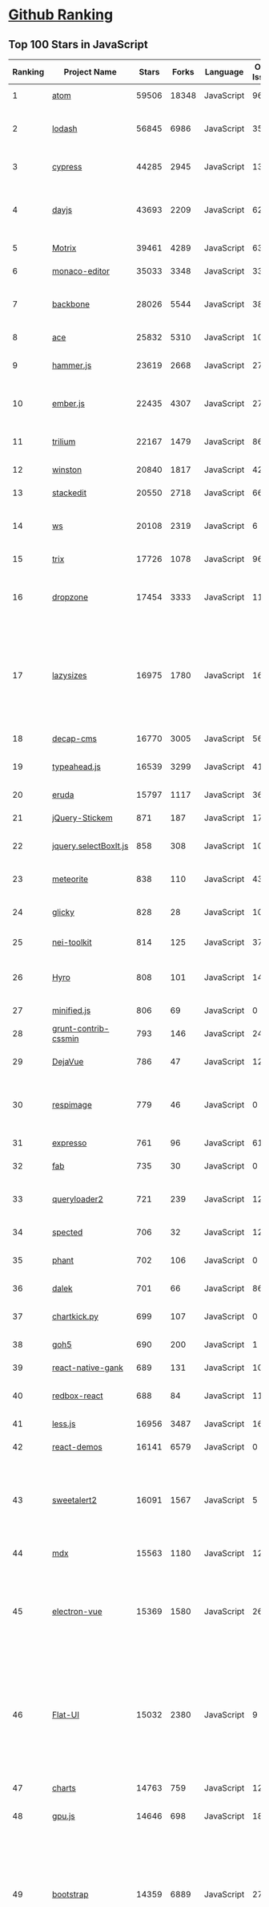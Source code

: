 [Github Ranking](../README.md)
==========

## Top 100 Stars in JavaScript

| Ranking | Project Name | Stars | Forks | Language | Open Issues | Description | Last Commit |
| ------- | ------------ | ----- | ----- | -------- | ----------- | ----------- | ----------- |
| 1 | [atom](https://github.com/atom/atom) | 59506 | 18348 | JavaScript | 963 | :atom: The hackable text editor | 2023-01-03T10:49:48Z |
| 2 | [lodash](https://github.com/lodash/lodash) | 56845 | 6986 | JavaScript | 356 | A modern JavaScript utility library delivering modularity, performance, & extras. | 2023-07-28T18:03:41Z |
| 3 | [cypress](https://github.com/cypress-io/cypress) | 44285 | 2945 | JavaScript | 1343 | Fast, easy and reliable testing for anything that runs in a browser. | 2023-07-29T16:44:55Z |
| 4 | [dayjs](https://github.com/iamkun/dayjs) | 43693 | 2209 | JavaScript | 628 | ⏰ Day.js 2kB immutable date-time library alternative to Moment.js with the same modern API | 2023-07-27T07:18:07Z |
| 5 | [Motrix](https://github.com/agalwood/Motrix) | 39461 | 4289 | JavaScript | 631 | A full-featured download manager. | 2023-07-19T00:52:48Z |
| 6 | [monaco-editor](https://github.com/microsoft/monaco-editor) | 35033 | 3348 | JavaScript | 336 | A browser based code editor | 2023-07-29T14:02:16Z |
| 7 | [backbone](https://github.com/jashkenas/backbone) | 28026 | 5544 | JavaScript | 38 | Give your JS App some Backbone with Models, Views, Collections, and Events | 2023-07-28T19:23:26Z |
| 8 | [ace](https://github.com/ajaxorg/ace) | 25832 | 5310 | JavaScript | 102 | Ace (Ajax.org Cloud9 Editor) | 2023-07-27T12:24:53Z |
| 9 | [hammer.js](https://github.com/hammerjs/hammer.js) | 23619 | 2668 | JavaScript | 275 | A javascript library for multi-touch gestures :// You can touch this | 2023-02-15T09:48:48Z |
| 10 | [ember.js](https://github.com/emberjs/ember.js) | 22435 | 4307 | JavaScript | 273 | Ember.js - A JavaScript framework for creating ambitious web applications | 2023-07-30T07:16:38Z |
| 11 | [trilium](https://github.com/zadam/trilium) | 22167 | 1479 | JavaScript | 861 | Build your personal knowledge base with Trilium Notes | 2023-07-29T22:32:21Z |
| 12 | [winston](https://github.com/winstonjs/winston) | 20840 | 1817 | JavaScript | 420 | A logger for just about everything. | 2023-07-24T19:11:28Z |
| 13 | [stackedit](https://github.com/benweet/stackedit) | 20550 | 2718 | JavaScript | 660 | In-browser Markdown editor | 2023-07-04T16:12:06Z |
| 14 | [ws](https://github.com/websockets/ws) | 20108 | 2319 | JavaScript | 6 | Simple to use, blazing fast and thoroughly tested WebSocket client and server for Node.js | 2023-07-18T19:39:15Z |
| 15 | [trix](https://github.com/basecamp/trix) | 17726 | 1078 | JavaScript | 96 | A rich text editor for everyday writing | 2023-07-20T14:49:13Z |
| 16 | [dropzone](https://github.com/dropzone/dropzone) | 17454 | 3333 | JavaScript | 119 | Dropzone is an easy to use drag'n'drop library. It supports image previews and shows nice progress bars. | 2023-07-12T05:29:57Z |
| 17 | [lazysizes](https://github.com/aFarkas/lazysizes) | 16975 | 1780 | JavaScript | 167 | High performance and SEO friendly lazy loader for images (responsive and normal), iframes and more, that detects any visibility changes triggered through user interaction, CSS or JavaScript without configuration. | 2023-06-15T10:17:22Z |
| 18 | [decap-cms](https://github.com/decaporg/decap-cms) | 16770 | 3005 | JavaScript | 567 | A Git-based CMS for Static Site Generators | 2023-07-28T18:43:36Z |
| 19 | [typeahead.js](https://github.com/twitter/typeahead.js) | 16539 | 3299 | JavaScript | 418 | typeahead.js is a fast and fully-featured autocomplete library | 2023-04-14T07:24:33Z |
| 20 | [eruda](https://github.com/liriliri/eruda) | 15797 | 1117 | JavaScript | 36 | Console for mobile browsers | 2023-07-29T16:57:46Z |
| 21 | [jQuery-Stickem](https://github.com/davist11/jQuery-Stickem) | 871 | 187 | JavaScript | 17 | Make items sticky as you scroll, to a point. | 2016-06-30T13:54:31Z |
| 22 | [jquery.selectBoxIt.js](https://github.com/gfranko/jquery.selectBoxIt.js) | 858 | 308 | JavaScript | 109 | A jQuery Select Box Plugin for Mobile, Tablet, and Desktop | 2020-10-08T13:26:11Z |
| 23 | [meteorite](https://github.com/oortcloud/meteorite) | 838 | 110 | JavaScript | 43 | Installer & smart package manager for Meteor | 2015-02-10T00:38:06Z |
| 24 | [glicky](https://github.com/alex-saunders/glicky) | 828 | 28 | JavaScript | 10 | 🐭 An In-browser User Interface For JavaScript Development Workflows | 2022-12-09T16:53:59Z |
| 25 | [nei-toolkit](https://github.com/NEIAPI/nei-toolkit) | 814 | 125 | JavaScript | 37 | NEI 接口文档管理平台配套自动化工具 | 2023-04-14T02:14:47Z |
| 26 | [Hyro](https://github.com/jawerty/Hyro) | 808 | 101 | JavaScript | 14 | A real-time desktop HTML5 editor -- view your html while you code it. | 2015-06-22T13:48:22Z |
| 27 | [minified.js](https://github.com/timjansen/minified.js) | 806 | 69 | JavaScript | 0 | A lightweight library for the Web | 2021-09-03T13:26:45Z |
| 28 | [grunt-contrib-cssmin](https://github.com/gruntjs/grunt-contrib-cssmin) | 793 | 146 | JavaScript | 24 | Compress CSS files. | 2023-04-30T21:28:26Z |
| 29 | [DejaVue](https://github.com/MiCottOn/DejaVue) | 786 | 47 | JavaScript | 12 | Visualization and debugging tool built for Vue.js | 2017-09-16T18:41:02Z |
| 30 | [respimage](https://github.com/aFarkas/respimage) | 779 | 46 | JavaScript | 0 | respimage is a responsive images polyfill, that loads your images fast and responsibly | 2017-04-16T22:55:19Z |
| 31 | [expresso](https://github.com/visionmedia/expresso) | 761 | 96 | JavaScript | 61 | use mocha | 2016-01-26T18:10:55Z |
| 32 | [fab](https://github.com/jed/fab) | 735 | 30 | JavaScript | 0 | a modular async web framework for node.js | 2013-12-04T13:50:07Z |
| 33 | [queryloader2](https://github.com/Gaya/queryloader2) | 721 | 239 | JavaScript | 12 | Version of the QueryLoader by Gaya Kessler. Preload images with ease. | 2019-07-15T21:55:48Z |
| 34 | [spected](https://github.com/busypeoples/spected) | 706 | 32 | JavaScript | 12 | Validation library | 2023-02-03T18:23:20Z |
| 35 | [phant](https://github.com/sparkfun/phant) | 702 | 106 | JavaScript | 0 | the data logging engine behind data.sparkfun.com | 2017-11-28T19:11:27Z |
| 36 | [dalek](https://github.com/dalekjs/dalek) | 701 | 66 | JavaScript | 86 | [unmaintained] DalekJS Base framework | 2020-04-03T09:39:43Z |
| 37 | [chartkick.py](https://github.com/mher/chartkick.py) | 699 | 107 | JavaScript | 0 | Create beautiful Javascript charts with minimal code | 2020-12-22T10:03:23Z |
| 38 | [goh5](https://github.com/luoye-fe/goh5) | 690 | 200 | JavaScript | 1 | visual h5 edit | 2018-11-21T06:28:21Z |
| 39 | [react-native-gank](https://github.com/poberwong/react-native-gank) | 689 | 131 | JavaScript | 10 | made for gank.io | 2016-07-31T16:15:54Z |
| 40 | [redbox-react](https://github.com/commissure/redbox-react) | 688 | 84 | JavaScript | 11 | :red_circle: A redbox (rsod) component to display your JavaScript errors. | 2022-12-06T16:30:21Z |
| 41 | [less.js](https://github.com/less/less.js) | 16956 | 3487 | JavaScript | 167 | Less. The dynamic stylesheet language. | 2023-07-21T20:21:33Z |
| 42 | [react-demos](https://github.com/ruanyf/react-demos) | 16141 | 6579 | JavaScript | 0 | a collection of simple demos of React.js | 2023-07-19T06:07:59Z |
| 43 | [sweetalert2](https://github.com/sweetalert2/sweetalert2) | 16091 | 1567 | JavaScript | 5 | ✨ A beautiful, responsive, highly customizable and accessible (WAI-ARIA) replacement for JavaScript's popup boxes. Zero dependencies. 🇺🇦 | 2023-07-29T08:37:35Z |
| 44 | [mdx](https://github.com/mdx-js/mdx) | 15563 | 1180 | JavaScript | 12 | Markdown for the component era | 2023-07-27T18:45:02Z |
| 45 | [electron-vue](https://github.com/SimulatedGREG/electron-vue) | 15369 | 1580 | JavaScript | 269 | An Electron & Vue.js quick start boilerplate with vue-cli scaffolding, common Vue plugins, electron-packager/electron-builder, unit/e2e testing, vue-devtools, and webpack. | 2022-01-14T15:11:42Z |
| 46 | [Flat-UI](https://github.com/designmodo/Flat-UI) | 15032 | 2380 | JavaScript | 9 | Flat UI Free - Design Framework (html/css3/less/js). Flat UI is based on Bootstrap, a comfortable, responsive, and functional framework that simplifies the development of websites. | 2022-08-19T06:10:16Z |
| 47 | [charts](https://github.com/frappe/charts) | 14763 | 759 | JavaScript | 120 | Simple, responsive, modern SVG Charts with zero dependencies | 2023-05-26T05:56:09Z |
| 48 | [gpu.js](https://github.com/gpujs/gpu.js) | 14646 | 698 | JavaScript | 188 | GPU Accelerated JavaScript | 2023-04-17T00:56:10Z |
| 49 | [bootstrap](https://github.com/angular-ui/bootstrap) | 14359 | 6889 | JavaScript | 270 | PLEASE READ THE PROJECT STATUS BELOW.  Native AngularJS (Angular) directives for Bootstrap. Smaller footprint (20kB gzipped), no 3rd party JS dependencies (jQuery, bootstrap JS) required. Please read the README.md file before submitting an issue! | 2019-02-10T12:36:40Z |
| 50 | [Luckysheet](https://github.com/dream-num/Luckysheet) | 14332 | 2029 | JavaScript | 636 | Luckysheet is an online spreadsheet like excel that is powerful, simple to configure, and completely open source. | 2023-07-28T04:24:29Z |
| 51 | [jsdoc](https://github.com/jsdoc/jsdoc) | 14035 | 1491 | JavaScript | 398 | An API documentation generator for JavaScript. | 2023-07-28T16:17:59Z |
| 52 | [store.js](https://github.com/marcuswestin/store.js) | 13936 | 1391 | JavaScript | 68 | Cross-browser storage for all use cases, used across the web. | 2023-02-25T18:36:12Z |
| 53 | [mithril.js](https://github.com/MithrilJS/mithril.js) | 13671 | 969 | JavaScript | 129 | A JavaScript Framework for Building Brilliant Applications | 2023-07-19T10:17:40Z |
| 54 | [x-spreadsheet](https://github.com/myliang/x-spreadsheet) | 13424 | 1602 | JavaScript | 323 | The project has been migrated to @wolf-table/table https://github.com/wolf-table/table | 2023-07-25T14:12:19Z |
| 55 | [git-history](https://github.com/pomber/git-history) | 13360 | 553 | JavaScript | 58 | Quickly browse the history of a file from any git repository | 2023-03-23T11:31:47Z |
| 56 | [You-Dont-Need-Momentjs](https://github.com/you-dont-need/You-Dont-Need-Momentjs) | 13148 | 332 | JavaScript | 26 | List of functions which you can use to replace moment.js + ESLint Plugin | 2023-03-23T06:03:50Z |
| 57 | [requirejs](https://github.com/requirejs/requirejs) | 12888 | 2434 | JavaScript | 255 | A file and module loader for JavaScript | 2022-11-25T19:28:28Z |
| 58 | [systemjs](https://github.com/systemjs/systemjs) | 12628 | 1136 | JavaScript | 55 | Dynamic ES module loader | 2023-03-21T15:25:47Z |
| 59 | [learnVue](https://github.com/answershuto/learnVue) | 12425 | 2586 | JavaScript | 13 | :octocat:Vue.js 源码解析 | 2023-02-16T16:48:01Z |
| 60 | [remark](https://github.com/gnab/remark) | 12389 | 880 | JavaScript | 164 | A simple, in-browser, markdown-driven slideshow tool. | 2023-06-27T14:03:44Z |
| 61 | [q](https://github.com/kriskowal/q) | 14958 | 1289 | JavaScript | 102 | A promise library for JavaScript | 2021-09-15T14:47:48Z |
| 62 | [amphtml](https://github.com/ampproject/amphtml) | 14943 | 4081 | JavaScript | 1019 | The AMP web component framework. | 2023-07-28T20:14:42Z |
| 63 | [charts](https://github.com/frappe/charts) | 14763 | 759 | JavaScript | 120 | Simple, responsive, modern SVG Charts with zero dependencies | 2023-05-26T05:56:09Z |
| 64 | [gpu.js](https://github.com/gpujs/gpu.js) | 14646 | 698 | JavaScript | 188 | GPU Accelerated JavaScript | 2023-04-17T00:56:10Z |
| 65 | [bootstrap](https://github.com/angular-ui/bootstrap) | 14359 | 6889 | JavaScript | 270 | PLEASE READ THE PROJECT STATUS BELOW.  Native AngularJS (Angular) directives for Bootstrap. Smaller footprint (20kB gzipped), no 3rd party JS dependencies (jQuery, bootstrap JS) required. Please read the README.md file before submitting an issue! | 2019-02-10T12:36:40Z |
| 66 | [terminalizer](https://github.com/faressoft/terminalizer) | 14354 | 504 | JavaScript | 79 | 🦄 Record your terminal and generate animated gif images or share a web player | 2023-07-15T18:56:29Z |
| 67 | [electronic-wechat](https://github.com/geeeeeeeeek/electronic-wechat) | 13904 | 2851 | JavaScript | 198 | :speech_balloon: A better WeChat on macOS and Linux. Built with Electron by Zhongyi Tong. | 2020-09-30T02:05:55Z |
| 68 | [webpack-dashboard](https://github.com/FormidableLabs/webpack-dashboard) | 13889 | 429 | JavaScript | 30 | A CLI dashboard for webpack dev server | 2023-05-18T14:56:35Z |
| 69 | [paper.js](https://github.com/paperjs/paper.js) | 13840 | 1219 | JavaScript | 343 | The Swiss Army Knife of Vector Graphics Scripting – Scriptographer ported to JavaScript and the browser, using HTML5 Canvas. Created by @lehni & @puckey | 2023-07-20T19:07:17Z |
| 70 | [Snap.svg](https://github.com/adobe-webplatform/Snap.svg) | 13751 | 1174 | JavaScript | 258 | The JavaScript library for modern SVG graphics. | 2022-03-13T07:11:15Z |
| 71 | [codelf](https://github.com/unbug/codelf) | 13687 | 994 | JavaScript | 30 | A search tool helps dev to solve the naming things problem. | 2023-04-24T12:51:13Z |
| 72 | [mithril.js](https://github.com/MithrilJS/mithril.js) | 13671 | 969 | JavaScript | 129 | A JavaScript Framework for Building Brilliant Applications | 2023-07-19T10:17:40Z |
| 73 | [x-spreadsheet](https://github.com/myliang/x-spreadsheet) | 13424 | 1602 | JavaScript | 323 | The project has been migrated to @wolf-table/table https://github.com/wolf-table/table | 2023-07-25T14:12:19Z |
| 74 | [You-Dont-Need-Momentjs](https://github.com/you-dont-need/You-Dont-Need-Momentjs) | 13148 | 332 | JavaScript | 26 | List of functions which you can use to replace moment.js + ESLint Plugin | 2023-03-23T06:03:50Z |
| 75 | [complete-javascript-course](https://github.com/jonasschmedtmann/complete-javascript-course) | 13128 | 15091 | JavaScript | 101 | Starter files, final projects, and FAQ for my Complete JavaScript course | 2023-07-24T18:44:40Z |
| 76 | [angular-seed](https://github.com/angular/angular-seed) | 13087 | 7037 | JavaScript | 10 | Seed project for angular apps.  | 2022-02-28T04:45:47Z |
| 77 | [apexcharts.js](https://github.com/apexcharts/apexcharts.js) | 12728 | 1159 | JavaScript | 286 | 📊 Interactive JavaScript Charts built on SVG | 2023-07-26T13:52:37Z |
| 78 | [node-inspector](https://github.com/node-inspector/node-inspector) | 12626 | 751 | JavaScript | 225 | Node.js debugger based on Blink Developer Tools | 2018-02-08T23:01:21Z |
| 79 | [codesandbox-client](https://github.com/codesandbox/codesandbox-client) | 12481 | 2220 | JavaScript | 488 | An online IDE for rapid web development | 2023-07-28T14:27:44Z |
| 80 | [learnVue](https://github.com/answershuto/learnVue) | 12425 | 2586 | JavaScript | 13 | :octocat:Vue.js 源码解析 | 2023-02-16T16:48:01Z |
| 81 | [shelljs](https://github.com/shelljs/shelljs) | 13890 | 760 | JavaScript | 98 | :shell: Portable Unix shell commands for Node.js | 2023-07-16T04:32:08Z |
| 82 | [forever](https://github.com/foreversd/forever) | 13798 | 990 | JavaScript | 316 | A simple CLI tool for ensuring that a given script runs continuously (i.e. forever) | 2023-05-21T21:49:29Z |
| 83 | [git-history](https://github.com/pomber/git-history) | 13360 | 553 | JavaScript | 58 | Quickly browse the history of a file from any git repository | 2023-03-23T11:31:47Z |
| 84 | [nedb](https://github.com/louischatriot/nedb) | 13338 | 1033 | JavaScript | 168 | The JavaScript Database, for Node.js, nw.js, electron and the browser | 2023-03-07T20:41:04Z |
| 85 | [loopback](https://github.com/strongloop/loopback) | 13269 | 1248 | JavaScript | 13 | LoopBack makes it easy to build modern applications that require complex integrations. | 2023-01-24T19:26:59Z |
| 86 | [requirejs](https://github.com/requirejs/requirejs) | 12888 | 2434 | JavaScript | 255 | A file and module loader for JavaScript | 2022-11-25T19:28:28Z |
| 87 | [volkswagen](https://github.com/auchenberg/volkswagen) | 12698 | 259 | JavaScript | 18 | :see_no_evil: Volkswagen detects when your tests are being run in a CI server, and makes them pass. | 2023-04-19T14:02:38Z |
| 88 | [systemjs](https://github.com/systemjs/systemjs) | 12628 | 1136 | JavaScript | 55 | Dynamic ES module loader | 2023-03-21T15:25:47Z |
| 89 | [react-pdf](https://github.com/diegomura/react-pdf) | 12587 | 1031 | JavaScript | 396 | 📄  Create PDF files using React | 2023-07-24T21:32:21Z |
| 90 | [single-spa](https://github.com/single-spa/single-spa) | 12488 | 886 | JavaScript | 64 | The router for easy microfrontends | 2023-07-18T21:06:56Z |
| 91 | [kitematic](https://github.com/docker/kitematic) | 12272 | 1531 | JavaScript | 923 | Visual Docker Container Management on Mac & Windows | 2021-06-11T08:23:35Z |
| 92 | [wp-calypso](https://github.com/Automattic/wp-calypso) | 12271 | 2014 | JavaScript | 4718 | The JavaScript and API powered WordPress.com | 2023-07-30T04:13:25Z |
| 93 | [browserslist](https://github.com/browserslist/browserslist) | 12178 | 703 | JavaScript | 35 | 🦔 Share target browsers between different front-end tools, like Autoprefixer, Stylelint and babel-preset-env | 2023-07-20T17:46:23Z |
| 94 | [pomelo](https://github.com/NetEase/pomelo) | 11761 | 2928 | JavaScript | 133 | A fast,scalable,distributed game server framework for Node.js. | 2023-06-27T07:32:42Z |
| 95 | [workbox](https://github.com/GoogleChrome/workbox) | 11629 | 875 | JavaScript | 165 | 📦 Workbox: JavaScript libraries for Progressive Web Apps | 2023-07-28T22:52:47Z |
| 96 | [SingleFile](https://github.com/gildas-lormeau/SingleFile) | 11577 | 821 | JavaScript | 35 | Web Extension and CLI tool for saving a faithful copy of a complete web page in a single HTML file | 2023-07-29T14:15:33Z |
| 97 | [virtual-dom](https://github.com/Matt-Esch/virtual-dom) | 11548 | 819 | JavaScript | 109 | A Virtual DOM and diffing algorithm | 2023-01-24T11:59:52Z |
| 98 | [showdoc](https://github.com/star7th/showdoc) | 11545 | 2163 | JavaScript | 143 | ShowDoc is a tool greatly applicable for an IT team to share documents online一个非常适合IT团队的在线API文档、技术文档工具 | 2023-07-26T03:31:00Z |
| 99 | [downshift](https://github.com/downshift-js/downshift) | 11521 | 961 | JavaScript | 42 | 🏎 A set of primitives to build simple, flexible, WAI-ARIA compliant React autocomplete, combobox or select dropdown components. | 2023-07-15T12:30:47Z |
| 100 | [prism](https://github.com/PrismJS/prism) | 11463 | 1294 | JavaScript | 282 | Lightweight, robust, elegant syntax highlighting. | 2023-07-14T11:14:31Z |

